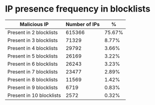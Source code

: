 # IP presence frequency in blocklists
| Malicious IP | Number of IPs | % |
|----|----|----|
| Present in 2 blocklists | 615366 | 75.67% |
| Present in 3 blocklists | 71329 | 8.77% |
| Present in 4 blocklists | 29792 | 3.66% |
| Present in 5 blocklists | 26169 | 3.22% |
| Present in 6 blocklists | 26243 | 3.23% |
| Present in 7 blocklists | 23477 | 2.89% |
| Present in 8 blocklists | 11569 | 1.42% |
| Present in 9 blocklists | 6719 | 0.83% |
| Present in 10 blocklists | 2572 | 0.32% |
